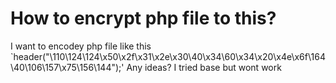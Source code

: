 
# How to encrypt php file to this?

I want to encodey php file like this `header("\110\124\124\x50\x2f\x31\x2e\x30\40\x34\60\x34\x20\x4e\x6f\164\40\106\157\x75\156\144");'
Any ideas?
I tried base but wont work

        